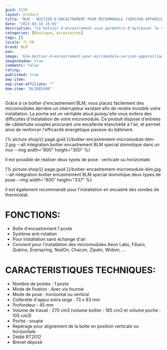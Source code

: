 ```yaml
---
guid: 2150
layout: product 
title: "BLM - BOITIER D'ENCASTREMENT POUR MICROMODULE (VERSION APPAREILLAGE)"
date: "2023-03-14 15:01"
description: "Ce boîtier d'encastrement vous permettra d'optimiser le câblage et l'installation de vos micromodules."
categories: [Boutique, Accessoires]
tags: []
locale: fr_FR
brand: BLM
ean: 
image: 'blm-boitier-d-encastrement-pour-micromodule-version-appareillage.jpg'
imageshadow: true
comments: false
rating:  
published: true
aep-item: 
aep-item-affiliate: ""
dom-item: "BLI685500"
---
```

Grâce à ce boîtier d'encastrement BLM, vous placez facilement des micromodules derrière un interrupteur existant afin de rendre invisible votre installation. La poche est un véritable atout puisqu'elle vous évitera des difficultés d'installation de votre micromodule. Ce produit dispose d'entrées de câble/tube souples procurant une excellente étanchéité à l'air, et permet ainsi de renforcer l'efficacité énergétique passive du bâtiment.

{% picture shop/{{ page.guid }}/boitier-encastrement-micromodule-blm-2.jpg --alt intégration boitier encastrement BLM special domotique dans un mur --img width="800" height="300" %}

Il est possible de réaliser deux types de pose : verticale ou horizontale. 

{% picture shop/{{ page.guid }}/boitier-encastrement-micromodule-blm.jpg --alt intégration boitier encastrement BLM special domotique deux types de pose --img width="800" height="337" %}

Il est également recommandé pour l'installation en encastré des sondes de thermostat.

# FONCTIONS:

- Boîte d'encastrement 1 poste
- Système anti-rotation
- Pour installation sans échange d'air
- Convient pour l'installation des micromodules Aeon Labs, Fibaro, Qubino, Everspring, NodOn, Chacon, Zipato, Widom, ...

# CARACTERISTIQUES TECHNIQUES:

- Nombre de postes : 1 poste
- Mode de fixation : Avec vis fournie
- Mode de pose : horizontal ou vertical 
- Collerette d'appui extra large : 73 x 83 mm
- Profondeur : 45 mm
- Volume de travail : 270 cm3 (volume boîtier : 165 cm3 et volume poche : 105 cm3)
- Poche : souple 
- Repérage pour alignement de la boîte en position verticale ou horizontale
- Dédié RT2012
- Brevet déposé 